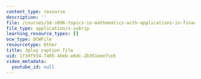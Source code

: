 ```yaml
---
content_type: resource
description: ''
file: /courses/18-s096-topics-in-mathematics-with-applications-in-finance-fall-2013/1f3df93474054bebe6dc2b351eee7ce5_92WaNz9mPeY.srt
file_type: application/x-subrip
learning_resource_types: []
ocw_type: OCWFile
resourcetype: Other
title: 3play caption file
uid: 1f3df934-7405-4beb-e6dc-2b351eee7ce5
video_metadata:
  youtube_id: null
---
```

